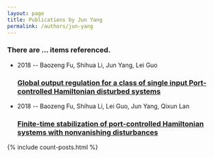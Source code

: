 ```yaml
---
layout: page
title: Publications by Jun Yang
permalink: /authors/jun-yang
---
```


<h3 id="number-posts">There are ... items referenced.</h3>
<ul class="post-list">
<li><span class='post-meta'>2018 -- Baozeng Fu, Shihua Li, Jun Yang, Lei Guo</span><h3><a class='post-link' href="{{ site.baseurl }}/global-output-regulation-for-a-class-of-single-input-port-controlled-hamiltonian-disturbed-systems">Global output regulation for a class of single input Port-controlled Hamiltonian disturbed systems</a></h3></li>
<li><span class='post-meta'>2018 -- Baozeng Fu, Shihua Li, Lei Guo, Jun Yang, Qixun Lan</span><h3><a class='post-link' href="{{ site.baseurl }}/finite-time-stabilization-of-port-controlled-hamiltonian-systems-with-nonvanishing-disturbances">Finite-time stabilization of port-controlled Hamiltonian systems with nonvanishing disturbances</a></h3></li>

</ul>
{% include count-posts.html %}
